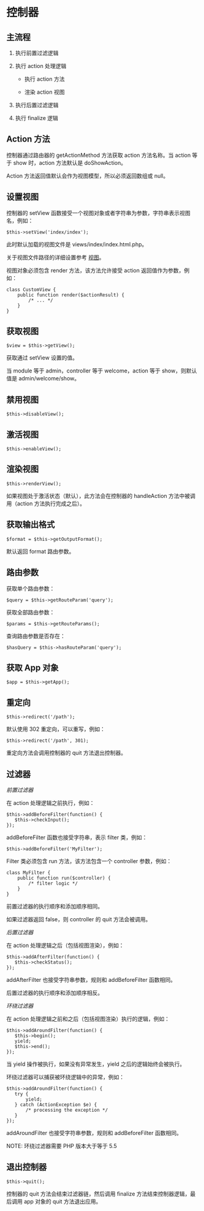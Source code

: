 # 控制器
## 主流程
1. 执行前置过滤逻辑

2. 执行 action 处理逻辑

    + 执行 action 方法

    + 渲染 action 视图

3. 执行后置过滤逻辑

4. 执行 finalize 逻辑

## Action 方法
控制器通过路由器的 getActionMethod 方法获取 action 方法名称。当 action 等于 show 时，action 方法默认是 doShowAction。

Action 方法返回值默认会作为视图模型，所以必须返回数组或 null。
## 设置视图
控制器的 setView 函数接受一个视图对象或者字符串为参数，字符串表示视图名，例如：
```.php
$this->setView('index/index');
```
此时默认加载的视图文件是 views/index/index.html.php。

关于视图文件路径的详细设置参考 [视图](views)。

视图对象必须包含 render 方法，该方法允许接受 action 返回值作为参数，例如：
```.php
class CustomView {
    public function render($actionResult) {
        /* ... */
    }
}
```
## 获取视图
```.php
$view = $this->getView();
```
获取通过 setView 设置的值。

当 module 等于 admin，controller 等于 welcome，action 等于 show，则默认值是 admin/welcome/show。

## 禁用视图
```.php
$this->disableView();
```

## 激活视图
```.php
$this->enableView();
```

## 渲染视图
```.php
$this->renderView();
```
如果视图处于激活状态（默认），此方法会在控制器的 handleAction 方法中被调用（action 方法执行完成之后）。

## 获取输出格式
```.php
$format = $this->getOutputFormat();
```
默认返回 format 路由参数。
## 路由参数
获取单个路由参数：
```.php
$query = $this->getRouteParam('query');
```
获取全部路由参数：
```.php
$params = $this->getRouteParams();
```
查询路由参数是否存在：
```.php
$hasQuery = $this->hasRouteParam('query');
```
## 获取 App 对象
```.php
$app = $this->getApp();
```
## 重定向
```.php
$this->redirect('/path');
```
默认使用 302 重定向，可以重写，例如：
```.php
$this->redirect('/path', 301);
```
重定向方法会调用控制器的 quit 方法退出控制器。

## 过滤器
*前置过滤器*

在 action 处理逻辑之前执行，例如：
```.php
$this->addBeforeFilter(function() {
   $this->checkInput();
});
```

addBeforeFilter 函数也接受字符串，表示 filter 类，例如：

```.php
$this->addBeforeFilter('MyFilter');
```

Filter 类必须包含 run 方法，该方法包含一个 controller 参数，例如：
```.php
class MyFilter {
    public function run($controller) {
        /* filter logic */
    }
}
```

前置过滤器的执行顺序和添加顺序相同。

如果过滤器返回 false，则 controller 的 quit 方法会被调用。

*后置过滤器*

在 action 处理逻辑之后（包括视图渲染），例如：
```.php
$this->addAfterFilter(function() {
   $this->checkStatus();
});
```

addAfterFilter 也接受字符串参数，规则和 addBeforeFilter 函数相同。

后置过滤器的执行顺序和添加顺序相反。

*环绕过滤器*

在 action 处理逻辑之前和之后（包括视图渲染）执行的逻辑，例如：
```.php
$this->addAroundFilter(function() {
   $this->begin();
   yield;
   $this->end();
});
```

当 yield 操作被执行，如果没有异常发生，yield 之后的逻辑始终会被执行。

环绕过滤器可以捕获被环绕逻辑中的异常，例如：

```.php
$this->addAroundFilter(function() {
   try {
       yield;
   } catch (ActionException $e) {
       /* processing the exception */
   }
});
```

addAroundFilter 也接受字符串参数，规则和 addBeforeFilter 函数相同。

NOTE: 环绕过滤器需要 PHP 版本大于等于 5.5
## 退出控制器
```.php
$this->quit();
```

控制器的 quit 方法会结束过滤器链，然后调用 finalize 方法结束控制器逻辑，最后调用 app 对象的 quit 方法退出应用。
